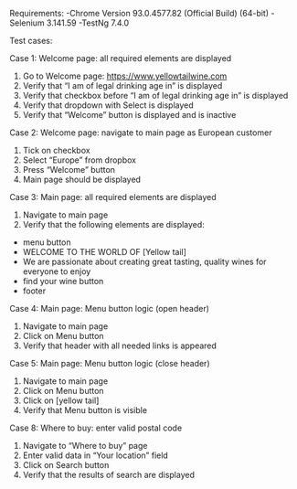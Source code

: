 Requirements:
-Chrome Version 93.0.4577.82 (Official Build) (64-bit)
-Selenium 3.141.59
-TestNg 7.4.0


Test cases:

Case 1: Welcome page: all required elements are displayed
1. Go to Welcome page: https://www.yellowtailwine.com
2. Verify that “I am of legal drinking age in” is displayed
3. Verify that checkbox before “I am of legal drinking age in” is displayed
4. Verify that dropdown with Select is displayed
5. Verify that “Welcome” button is displayed and is inactive

Case 2: Welcome page: navigate to main page as European customer
1. Tick on checkbox
2. Select “Europe” from dropbox
3. Press “Welcome” button
4. Main page should be displayed

Case 3: Main page: all required elements are displayed
1. Navigate to main page
2. Verify that the following elements are displayed:
- menu button
- WELCOME TO THE WORLD OF [Yellow tail]
- We are passionate about creating great tasting, quality wines for everyone to enjoy
- find your wine button
- footer

Case 4: Main page: Menu button logic (open header)
1. Navigate to main page
2. Click on Menu button
3. Verify that header with all needed links is appeared

Case 5: Main page: Menu button logic (close header)
1. Navigate to main page
2. Click on Menu button
3. Click on [yellow tail]
4. Verify that Menu button is visible

Case 8: Where to buy: enter valid postal code
1. Navigate to “Where to buy” page
2. Enter valid data in “Your location” field
3. Click on Search button
4. Verify that the results of search are displayed
